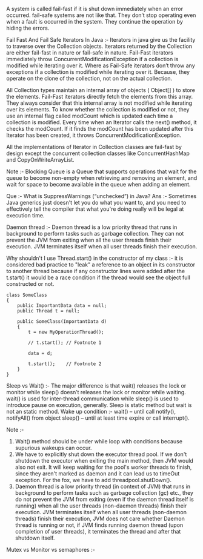 A system is called fail-fast if it is shut down immediately when an error occurred.  fail-safe systems are not like that. They don’t stop operating
even when a fault is occurred in the system. They continue the operation by hiding the errors.
 
Fail Fast And Fail Safe Iterators In Java :- Iterators in java give us the facility to traverse over the Collection objects. Iterators returned by the
Collection are either fail-fast in nature or fail-safe in nature. Fail-Fast iterators immediately throw ConcurrentModificationException if a collection
is modified while iterating over it. Where as Fail-Safe iterators don’t throw any exceptions if a collection is modified while iterating over it.
Because, they operate on the clone of the collection, not on the actual collection. 
 
All Collection types maintain an internal array of objects ( Object[] ) to store the elements. Fail-Fast iterators directly fetch the elements from this
array. They always consider that this internal array is not modified while iterating over its elements. To know whether the collection is modified or not,
they use an internal flag called modCount which is updated each time a collection is modified. Every time when an Iterator calls the next() method, it
checks the modCount. If it finds the modCount has been updated after this Iterator has been created, it throws ConcurrentModificationException.

All the implementations of Iterator in Collection classes are fail-fast by design except the concurrent collection classes like ConcurrentHashMap and 
CopyOnWriteArrayList.


Note :- Blocking Queue is a Queue that supports operations that wait for the queue to become non-empty when retrieving and removing an element, 
    and wait for space to become available in the queue when adding an element.
    

Que :- What is SuppressWarnings (“unchecked”) in Java?
Ans :- Sometimes Java generics just doesn't let you do what you want to, and you need to effectively tell the compiler that what you're doing really
 will be legal at execution time.
 

Daemon thread :-  Daemon thread is a low priority thread that runs in background to perform tasks such as garbage collection. They can not prevent 
    the JVM from exiting when all the user threads finish their execution. JVM terminates itself when all user threads finish their execution.

 
Why shouldn't I use Thread.start() in the constructor of my class :- 
 it is considered bad practice to "leak" a reference to an object in its constructor to another thread because if any constructor lines were added
  after the t.start() it would be a race condition if the thread would see the object full constructed or not.

```
class SomeClass
{
    public ImportantData data = null;
    public Thread t = null;

    public SomeClass(ImportantData d)
    {
        t = new MyOperationThread();

        // t.start(); // Footnote 1

        data = d;

        t.start();    // Footnote 2
    }
}
```

Sleep vs Wait() :- 
The major difference is that wait() releases the lock or monitor while sleep() doesn’t releases the lock or monitor while waiting. wait() is used
 for inter-thread communication while sleep() is used to introduce pause on execution, generally. Sleep is static method but wait is not an static method.
Wake up condition :- 
wait() – until call notify(), notifyAll() from object
sleep() – until at least time expire or call interrupt().

Note :- 
1. Wait() method should be under while loop with conditions because supurious wakeups can occur.
2. We have to explicitly shut down the executor thread pool. If we don't shutdown the executor when exiting the main method, then JVM would also not exit.
   It will keep waiting for the pool's worker threads to finish, since they aren't marked as daemon and it can lead us to timeOut exception. For the fox, we have to add
   threadpool.shutDown().
3. Daemon thread is a low priority thread (in context of JVM) that runs in background to perform tasks such as garbage collection (gc) etc., they do not prevent the JVM 
   from exiting (even if the daemon thread itself is running) when all the user threads (non-daemon threads) finish their execution. JVM terminates itself when all user
   threads (non-daemon threads) finish their execution, JVM does not care whether Daemon thread is running or not, if JVM finds running daemon thread (upon completion of 
   user threads), it terminates the thread and after that shutdown itself.
   


Mutex vs Monitor vs semaphores :- 